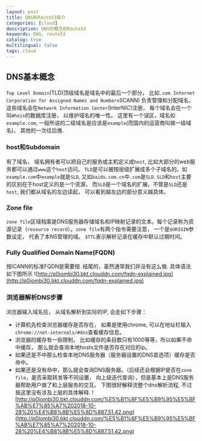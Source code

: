 ```yaml
---
layout: post
title: DNS和Route53简介
categories: [cloud]
description: DNS的概念和Route53
keywords: DNS, route53
catalog: true
multilingual: false
tags: cloud
---
```


## DNS基本概念
`Top Level Domain`(TLD)顶级域名是域名中的最后一个部分， 比如`.com`. `Internet Corporation for Assigned Names and Numbers`(ICANN)
负责管理和分配域名， 这些域名会在`Network Information Center`(InterNIC)注册， 每个域名会在一个叫`Whois`的数据库注册， 以维护域名的唯一性。
这里有一个误区，域名如`example.com`, 一般所说的二级域名是应该是`example`(而国内的运营商叫做一级域名)， 其他的一次往后推.

### host和Subdomain
有了域名， 域名拥有者可以把自己的服务或主机定义成`host`, 比如大部分的web服务都可以通过`www`这个`host`访问。
`TLD`是可以被按层级扩展成多个子域名的。如`example.com`中`example`就是`SLD`, 又如`baidu.com.cn`中`.com`是`SLD`. `SLD`和`host`主要的区别在于host定义的是一个资源，
而`SLD`是一个域名的扩展。不管是`SLD`还是`host`, 我们都从域名的左边读起， 可以看到越左边的部分意义越具体。

### Zone file
`zone file`区域档案是DNS服务器存储域名和IP映射记录的文本。每个记录称为资源记录（`resource record`）。`zone file`有两个指令需要注意， 一个是`$ORIGIN`参数设定， 代表了本NS管理的域。
`$TTL`表示解析记录在缓存中默认过期时间。


### Fully Qualified Domain Name(FQDN)
按ICANN的标准FQDN是需要按`.`结尾的，虽然通常我们并没有这么做. 具体语法如下图所示
![http://p0iombi30.bkt.clouddn.com/fqdn-explained.jpg](http://p0iombi30.bkt.clouddn.com/fqdn-explained.jpg)

### 浏览器解析DNS步骤
浏览器输入域名后， 从域名解析到实际的IP, 会走如下步骤：
- 计算机先检查浏览器缓存是否存在， 如果是使用chrome, 可以在地址栏输入`chrome://net-internals/#dns`查看缓存信息。
- 浏览器的缓存有一些限制， 比如缓存的条目数只有1000等等，所以如果不命中缓存， 那么就会查询本地hosts文件是否存在对应的ip。
- 如果还是不中那么检查本地DNS服务器（服务器设置的DNS首选项）缓存是否命中。
- 如果还是没有命中，那么就会查询DNS服务器。（后续还会根据IP是否在`zone file`，是否采取转发等不同设置， 向上级迭代查询），但是基本上是DNS服务器帮助用户做了和上层服务的交互。
下图很好解释流整个dns解析流程, 不过我这里没有涉及上层的具体解释.
![http://p0iombi30.bkt.clouddn.com/%E5%B1%8F%E5%B9%95%E5%BF%AB%E7%85%A7%202018-10-28%20%E4%B8%8B%E5%8D%887.51.42.png](http://p0iombi30.bkt.clouddn.com/%E5%B1%8F%E5%B9%95%E5%BF%AB%E7%85%A7%202018-10-28%20%E4%B8%8B%E5%8D%887.51.42.png)












